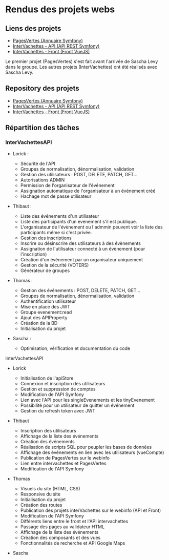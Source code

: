 # Rendus des projets webs



## Liens des projets

- [PagesVertes (Annuaire Symfony)](https://webinfo.iutmontp.univ-montp2.fr/~audouy/pagesvertes/public/)
- [InterVachettes - API (API REST Symfony)](https://webinfo.iutmontp.univ-montp2.fr/~loyet/InterVachettesAPI/public/api)
- [InterVachettes - Front (Front VueJS)](https://webinfo.iutmontp.univ-montp2.fr/~loyet/intervachettes/)

Le premier projet (PagesVertes) s'est fait avant l'arrivée de Sascha Levy dans le groupe. Les autres projets (InterVachettes) ont été réalisés avec Sascha Levy.


## Repository des projets

- [PagesVertes (Annuaire Symfony)](https://gitlabinfo.iutmontp.univ-montp2.fr/projetweb1/annuairesymfony)
- [InterVachettes - API (API REST Symfony)](https://gitlabinfo.iutmontp.univ-montp2.fr/projetweb1/intervachettes)
- [InterVachettes - Front (Front VueJS)](https://gitlabinfo.iutmontp.univ-montp2.fr/projetweb1/intervachettesfront)


## Répartition des tâches

### InterVachettesAPI
- Lorick :
    - Sécurité de l'API
    - Groupes de normalisation, dénormalisation, validation
    - Gestion des utilisateurs : POST, DELETE, PATCH, GET...
    - Autorisations ADMIN
    - Permission de l'organisateur de l'événement
    - Assignation automatique de l'organisateur à un événement créé
    - Hachage mot de passe utilisateur


- Thibaut :
    - Liste des événements d'un utilisateur
    - Liste des participants d'un evenement s'il est publique.
    - L'organisateur de l'évènement ou l'admmin peuvent voir la liste des participants même si c'est privée.
    - Gestion des inscriptions
    - Inscrire ou désinscrire des utilisateurs à des évènements
    - Assignation de l'utilisateur connecté à un évènement (pour l'inscription)
    - Création d'un évènement par un organisateur uniquement
    - Gestion de la sécurité (VOTERS)
    - Générateur de groupes



- Thomas :
    - Gestion des événements : POST, DELETE, PATCH, GET...
    - Groupes de normalisation, dénormalisation, validation
    - Authentification utilisateur
    - Mise en place des JWT
    - Groupe evenement:read
    - Ajout des APIProperty
    - Création de la BD
    - Initialisation du projet


- Sascha :
    - Optimisation, vérification et documentation du code



InterVachettesAPI
- Lorick
    - Initialisation de l'apiStore
    - Connexion et inscription des utilisateurs
    - Gestion et suppression de comptes
    - Modification de l'API Symfony
    - Lien avec l'API pour les singleEvenements et les tinyEvenement
    - Possibilité pour un utilisateur de quitter un événement
    - Gestion du refresh token avec JWT


- Thibaut
    - Inscription des utilisateurs
    - Affichage de la liste des événements
    - Création des événements
    - Réalisation de scripts SQL pour peupler les bases de données
    - Affichage des événements en lien avec les utilisateurs (vueCompte)
    - Publication de PagesVertes sur le webinfo
    - Lien entre intervachettes et PagesVertes
    - Modification de l'API Symfony


- Thomas
    - Visuels du site (HTML, CSS)
    - Responsive du site
    - Initialisation du projet
    - Création des routes
    - Publication des projets interVachettes sur le webinfo (API et Front)
    - Modification de l'API Symfony
    - Différents liens entre le front et l'API intervachettes
    - Passage des pages au validateur HTML
    - Affichage de la liste des événements
    - Création des composants et des vues
    - Fonctionnalités de recherche et API Google Maps


- Sascha


